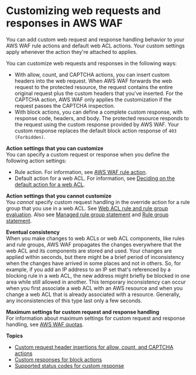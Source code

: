 # Customizing web requests and responses in AWS WAF<a name="waf-custom-request-response"></a>

You can add custom web request and response handling behavior to your AWS WAF rule actions and default web ACL actions\. Your custom settings apply whenever the action they're attached to applies\. 

You can customize web requests and responses in the following ways: 
+ With allow, count, and CAPTCHA actions, you can insert custom headers into the web request\. When AWS WAF forwards the web request to the protected resource, the request contains the entire original request plus the custom headers that you've inserted\. For the CAPTCHA action, AWS WAF only applies the customization if the request passes the CAPTCHA inspection\.
+ With block actions, you can define a complete custom response, with response code, headers, and body\. The protected resource responds to the request using the custom response provided by AWS WAF\. Your custom response replaces the default block action response of `403 (Forbidden)`\.

**Action settings that you can customize**  
You can specify a custom request or response when you define the following action settings: 
+ Rule action\. For information, see [AWS WAF rule action](waf-rule-action.md)\.
+ Default action for a web ACL\. For information, see [Deciding on the default action for a web ACL](web-acl-default-action.md)\.

**Action settings that you cannot customize**  
You *cannot* specify custom request handling in the override action for a rule group that you use in a web ACL\. See [Web ACL rule and rule group evaluation](web-acl-processing.md)\. Also see [Managed rule group statement](waf-rule-statement-type-managed-rule-group.md) and [Rule group statement](waf-rule-statement-type-rule-group.md)\.

**Eventual consistency**  
When you make changes to web ACLs or web ACL components, like rules and rule groups, AWS WAF propagates the changes everywhere that the web ACL and its components are stored and used\. Your changes are applied within seconds, but there might be a brief period of inconsistency when the changes have arrived in some places and not in others\. So, for example, if you add an IP address to an IP set that's referenced by a blocking rule in a web ACL, the new address might briefly be blocked in one area while still allowed in another\. This temporary inconsistency can occur when you first associate a web ACL with an AWS resource and when you change a web ACL that is already associated with a resource\. Generally, any inconsistencies of this type last only a few seconds\.

**Maximum settings for custom request and response handling**  
For information about maximum settings for custom request and response handling, see [AWS WAF quotas](limits.md)\.

**Topics**
+ [Custom request header insertions for allow, count, and CAPTCHA actions](customizing-the-incoming-request.md)
+ [Custom responses for block actions](customizing-the-response-for-blocked-requests.md)
+ [Supported status codes for custom response](customizing-the-response-status-codes.md)